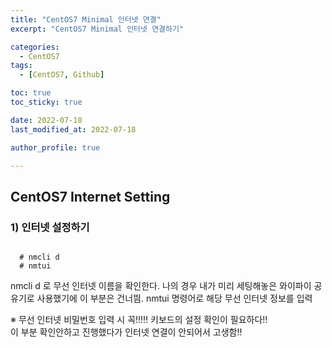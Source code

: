 ```yaml
---
title: "CentOS7 Minimal 인터넷 연결"
excerpt: "CentOS7 Minimal 인터넷 연결하기"

categories:
  - CentOS7
tags:
  - [CentOS7, Github]

toc: true
toc_sticky: true

date: 2022-07-18
last_modified_at: 2022-07-18

author_profile: true

---
```


## CentOS7 Internet Setting

### 1) 인터넷 설정하기
<pre class="black"><code>
  # nmcli d
  # nmtui
</code></pre>
  
nmcli d 로 무선 인터넷 이름을 확인한다. 나의 경우 내가 미리 세팅해놓은 와이파이 공유기로 사용했기에 이 부분은 건너띔.
nmtui   명령어로 해당 무선 인터넷 정보를 입력

※ 무선 인터넷 비밀번호 입력 시 꼭!!!!! 키보드의 설정 확인이 필요하다!!</br>
   이 부분 확인안하고 진행했다가 인터넷 연결이 안되어서 고생함!!

